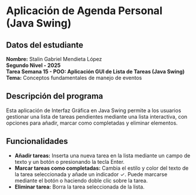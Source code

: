 # Aplicación de Agenda Personal (Java Swing)

## Datos del estudiante
**Nombre:** Stalin Gabriel Mendieta López  
**Segundo Nivel - 2025**  
**Tarea Semana 15 - POO: Aplicación GUI de Lista de Tareas (Java Swing)**  
**Tema:** Conceptos fundamentales de manejo de eventos  

## Descripción del programa
Esta aplicación de Interfaz Gráfica en Java Swing permite a los usuarios gestionar una lista de tareas pendientes mediante una lista interactiva, con opciones para añadir, marcar como completadas y eliminar elementos.

## Funcionalidades
- **Añadir tareas:**  Inserta una nueva tarea en la lista mediante un campo de texto y un botón o presionando la tecla Enter.  
- **Marcar tareas como completadas:** Cambia el estilo y color del texto de la tarea seleccionada y añade un indicador ✓. Puede marcarse mediante el botón o haciendo doble clic sobre la tarea.  
- **Eliminar tarea:** Borra la tarea seleccionada de la lista.
